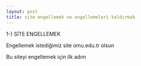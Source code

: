 ```yaml
---
layout: post
title: site engellemek ve engellemeleri kaldırmak
---
```


 1-) SİTE ENGELLEMEK

Engellemek istediğimiz site omu.edu.tr olsun 

Bu siteyi engellemek için ilk adım
